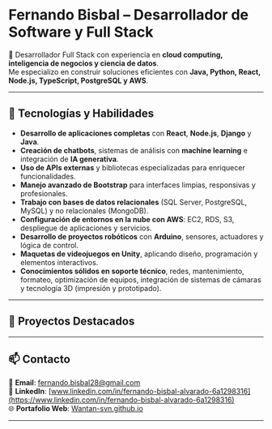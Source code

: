 # Fernando Bisbal – Desarrollador de Software y Full Stack
 

🚀 Desarrollador Full Stack con experiencia en **cloud computing, inteligencia de negocios y ciencia de datos**.  
Me especializo en construir soluciones eficientes con **Java, Python, React, Node.js, TypeScript, PostgreSQL y AWS**.

---

## 🔧 Tecnologías y Habilidades  
- **Desarrollo de aplicaciones completas** con **React**, **Node.js**, **Django** y **Java**.
- **Creación de chatbots**, sistemas de análisis con **machine learning** e integración de **IA generativa**.
- **Uso de APIs externas** y bibliotecas especializadas para enriquecer funcionalidades.
- **Manejo avanzado de Bootstrap** para interfaces limpias, responsivas y profesionales.
- **Trabajo con bases de datos relacionales** (SQL Server, PostgreSQL, MySQL) y no relacionales (MongoDB).
- **Configuración de entornos en la nube con AWS**: EC2, RDS, S3, despliegue de aplicaciones y servicios.
- **Desarrollo de proyectos robóticos** con **Arduino**, sensores, actuadores y lógica de control.
- **Maquetas de videojuegos en Unity**, aplicando diseño, programación y elementos interactivos.
- **Conocimientos sólidos en soporte técnico**, redes, mantenimiento, formateo, optimización de equipos, integración de sistemas de cámaras y tecnología 3D (impresión y prototipado).


---

## 📂 Proyectos Destacados  

---

## 📫 Contacto  
📧 **Email**: [fernando.bisbal28@gmail.com](mailto:fernando.bisbal28@gmail.com)  
💼 **LinkedIn**: [www.linkedin.com/in/fernando-bisbal-alvarado-6a1298316](https://www.linkedin.com/in/fernando-bisbal-alvarado-6a1298316)  
🌐 **Portafolio Web**: [Wantan-svn.github.io](https://wantan-svn.github.io)


---
